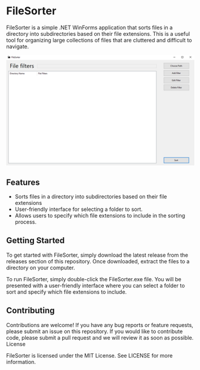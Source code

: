 # FileSorter
	
FileSorter is a simple .NET WinForms application that sorts files in a directory into subdirectories based on their file extensions. This is a useful tool for organizing large collections of files that are cluttered and difficult to navigate.

![The Main Window of the APP](https://github.com/CorneliusFilmore/FileSorter/blob/master/Images/MainWindow.png)

## Features
   - Sorts files in a directory into subdirectories based on their file extensions
   - User-friendly interface for selecting a folder to sort.
   - Allows users to specify which file extensions to include in the sorting process.

## Getting Started

To get started with FileSorter, simply download the latest release from the releases section of this repository. Once downloaded, extract the files to a directory on your computer.

To run FileSorter, simply double-click the FileSorter.exe file. You will be presented with a user-friendly interface where you can select a folder to sort and specify which file extensions to include.

## Contributing

Contributions are welcome! If you have any bug reports or feature requests, please submit an issue on this repository. If you would like to contribute code, please submit a pull request and we will review it as soon as possible.
License

FileSorter is licensed under the MIT License. See LICENSE for more information.